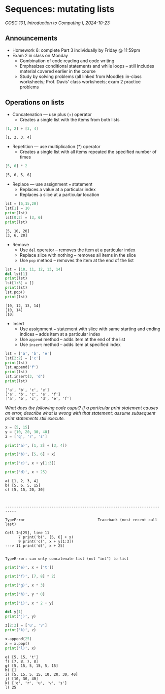 # Sequences: mutating lists
_COSC 101, Introduction to Computing I, 2024-10-23_

## Announcements
* Homework 6: complete Part 3 individually by Friday @ 11:59pm
* Exam 2 in class on Monday
    * Combination of code reading and code writing
    * Emphasizes conditional statements and while loops – still includes material covered earlier in the course
    * Study by solving problems (all linked from Moodle): in-class worksheets; Prof. Davis' class worksheets; exam 2 practice problems

## Operations on lists

* Concatenation — use plus (+) operator
    * Creates a single list with the items from both lists


```python
[1, 2] + [3, 4]
```




    [1, 2, 3, 4]



* Repetition — use multiplication (*) operator
    * Creates a single list with all items repeated the specified number of times


```python
[5, 6] * 2
```




    [5, 6, 5, 6]



* Replace — use assignment `=` statement
    * Replaces a value at a particular index
    * Replaces a slice at a particular location


```python
lst = [5,15,20]
lst[1] = 10
print(lst)
lst[0:2] = [3, 6]
print(lst)
```

    [5, 10, 20]
    [3, 6, 20]


* Remove
    * Use `del` operator – removes the item at a particular index
    * Replace slice with nothing – removes all items in the slice
    * Use `pop` method – removes the item at the end of the list


```python
lst = [10, 11, 12, 13, 14]
del lst[1]
print(lst)
lst[1:3] = []
print(lst)
lst.pop()
print(lst)
```

    [10, 12, 13, 14]
    [10, 14]
    [10]


* Insert
    * Use assignment `=` statement with slice with same starting and ending indices – adds item at a particular index
    * Use `append` method – adds item at the end of the list
    * Use `insert` method – adds item at specified index


```python
lst = ['a', 'b', 'e']
lst[2:2] = ['c']
print(lst)
lst.append('f')
print(lst)
lst.insert(3, 'd')
print(lst)
```

    ['a', 'b', 'c', 'e']
    ['a', 'b', 'c', 'e', 'f']
    ['a', 'b', 'c', 'd', 'e', 'f']


*What does the following code ouput? If a particular print statement causes an error, describe what is wrong with that statement; assume subsequent print statements still execute.*


```python
x = [5, 15]
y = [10, 20, 30, 40]
z = ['q', 'r', 's']

print('a)', [1, 2] + [3, 4])

print('b)', [5, 6] + x)

print('c)', x + y[1:3])

print('d)', x + 25)
```

    a) [1, 2, 3, 4]
    b) [5, 6, 5, 15]
    c) [5, 15, 20, 30]



    ---------------------------------------------------------------------------

    TypeError                                 Traceback (most recent call last)

    Cell In[25], line 11
          7 print('b)', [5, 6] + x)
          9 print('c)', x + y[1:3])
    ---> 11 print('d)', x + 25)


    TypeError: can only concatenate list (not "int") to list



```python
print('e)', x + ['t'])

print('f)', [7, 8] * 2)

print('g)', x * 3)

print('h)', y * 0)

print('i)', x * 2 + y)

del y[1]
print('j)', y)

z[2:2] = ['u', 'v']
print('k)', z)

x.append(25)
x = x.pop()
print('l)', x)
```

    e) [5, 15, 't']
    f) [7, 8, 7, 8]
    g) [5, 15, 5, 15, 5, 15]
    h) []
    i) [5, 15, 5, 15, 10, 20, 30, 40]
    j) [10, 30, 40]
    k) ['q', 'r', 'u', 'v', 's']
    l) 25

